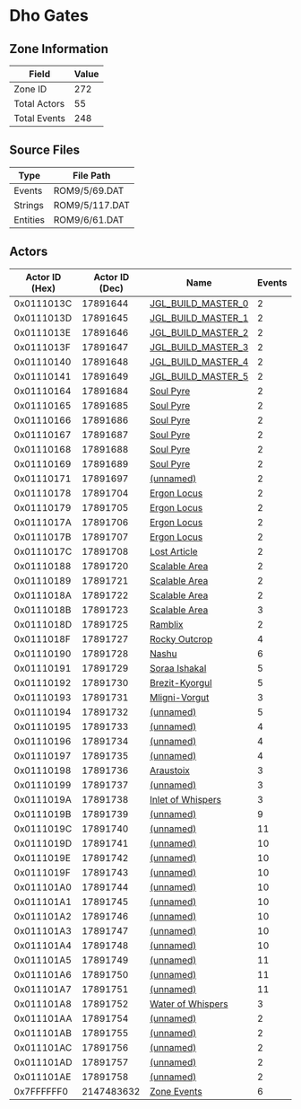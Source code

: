 # Dho Gates

## Zone Information

| Field        |   Value |
|--------------|---------|
| Zone ID      |     272 |
| Total Actors |      55 |
| Total Events |     248 |

## Source Files

| Type     | File Path      |
|----------|----------------|
| Events   | ROM9/5/69.DAT  |
| Strings  | ROM9/5/117.DAT |
| Entities | ROM9/6/61.DAT  |

## Actors

| Actor ID (Hex)   |   Actor ID (Dec) | Name                                                         |   Events |
|------------------|------------------|--------------------------------------------------------------|----------|
| 0x0111013C       |         17891644 | [JGL_BUILD_MASTER_0](./17891644%20-%20JGL_BUILD_MASTER_0/)   |        2 |
| 0x0111013D       |         17891645 | [JGL_BUILD_MASTER_1](./17891645%20-%20JGL_BUILD_MASTER_1/)   |        2 |
| 0x0111013E       |         17891646 | [JGL_BUILD_MASTER_2](./17891646%20-%20JGL_BUILD_MASTER_2/)   |        2 |
| 0x0111013F       |         17891647 | [JGL_BUILD_MASTER_3](./17891647%20-%20JGL_BUILD_MASTER_3/)   |        2 |
| 0x01110140       |         17891648 | [JGL_BUILD_MASTER_4](./17891648%20-%20JGL_BUILD_MASTER_4/)   |        2 |
| 0x01110141       |         17891649 | [JGL_BUILD_MASTER_5](./17891649%20-%20JGL_BUILD_MASTER_5/)   |        2 |
| 0x01110164       |         17891684 | [Soul Pyre](./17891684%20-%20Soul%20Pyre/)                   |        2 |
| 0x01110165       |         17891685 | [Soul Pyre](./17891685%20-%20Soul%20Pyre/)                   |        2 |
| 0x01110166       |         17891686 | [Soul Pyre](./17891686%20-%20Soul%20Pyre/)                   |        2 |
| 0x01110167       |         17891687 | [Soul Pyre](./17891687%20-%20Soul%20Pyre/)                   |        2 |
| 0x01110168       |         17891688 | [Soul Pyre](./17891688%20-%20Soul%20Pyre/)                   |        2 |
| 0x01110169       |         17891689 | [Soul Pyre](./17891689%20-%20Soul%20Pyre/)                   |        2 |
| 0x01110171       |         17891697 | [(unnamed)](./17891697/)                                     |        2 |
| 0x01110178       |         17891704 | [Ergon Locus](./17891704%20-%20Ergon%20Locus/)               |        2 |
| 0x01110179       |         17891705 | [Ergon Locus](./17891705%20-%20Ergon%20Locus/)               |        2 |
| 0x0111017A       |         17891706 | [Ergon Locus](./17891706%20-%20Ergon%20Locus/)               |        2 |
| 0x0111017B       |         17891707 | [Ergon Locus](./17891707%20-%20Ergon%20Locus/)               |        2 |
| 0x0111017C       |         17891708 | [Lost Article](./17891708%20-%20Lost%20Article/)             |        2 |
| 0x01110188       |         17891720 | [Scalable Area](./17891720%20-%20Scalable%20Area/)           |        2 |
| 0x01110189       |         17891721 | [Scalable Area](./17891721%20-%20Scalable%20Area/)           |        2 |
| 0x0111018A       |         17891722 | [Scalable Area](./17891722%20-%20Scalable%20Area/)           |        2 |
| 0x0111018B       |         17891723 | [Scalable Area](./17891723%20-%20Scalable%20Area/)           |        3 |
| 0x0111018D       |         17891725 | [Ramblix](./17891725%20-%20Ramblix/)                         |        2 |
| 0x0111018F       |         17891727 | [Rocky Outcrop](./17891727%20-%20Rocky%20Outcrop/)           |        4 |
| 0x01110190       |         17891728 | [Nashu](./17891728%20-%20Nashu/)                             |        6 |
| 0x01110191       |         17891729 | [Soraa Ishakal](./17891729%20-%20Soraa%20Ishakal/)           |        5 |
| 0x01110192       |         17891730 | [Brezit-Kyorgul](./17891730%20-%20Brezit-Kyorgul/)           |        5 |
| 0x01110193       |         17891731 | [Mligni-Vorgut](./17891731%20-%20Mligni-Vorgut/)             |        3 |
| 0x01110194       |         17891732 | [(unnamed)](./17891732/)                                     |        5 |
| 0x01110195       |         17891733 | [(unnamed)](./17891733/)                                     |        4 |
| 0x01110196       |         17891734 | [(unnamed)](./17891734/)                                     |        4 |
| 0x01110197       |         17891735 | [(unnamed)](./17891735/)                                     |        4 |
| 0x01110198       |         17891736 | [Araustoix](./17891736%20-%20Araustoix/)                     |        3 |
| 0x01110199       |         17891737 | [(unnamed)](./17891737/)                                     |        3 |
| 0x0111019A       |         17891738 | [Inlet of Whispers](./17891738%20-%20Inlet%20of%20Whispers/) |        3 |
| 0x0111019B       |         17891739 | [(unnamed)](./17891739/)                                     |        9 |
| 0x0111019C       |         17891740 | [(unnamed)](./17891740/)                                     |       11 |
| 0x0111019D       |         17891741 | [(unnamed)](./17891741/)                                     |       10 |
| 0x0111019E       |         17891742 | [(unnamed)](./17891742/)                                     |       10 |
| 0x0111019F       |         17891743 | [(unnamed)](./17891743/)                                     |       10 |
| 0x011101A0       |         17891744 | [(unnamed)](./17891744/)                                     |       10 |
| 0x011101A1       |         17891745 | [(unnamed)](./17891745/)                                     |       10 |
| 0x011101A2       |         17891746 | [(unnamed)](./17891746/)                                     |       10 |
| 0x011101A3       |         17891747 | [(unnamed)](./17891747/)                                     |       10 |
| 0x011101A4       |         17891748 | [(unnamed)](./17891748/)                                     |       10 |
| 0x011101A5       |         17891749 | [(unnamed)](./17891749/)                                     |       11 |
| 0x011101A6       |         17891750 | [(unnamed)](./17891750/)                                     |       11 |
| 0x011101A7       |         17891751 | [(unnamed)](./17891751/)                                     |       11 |
| 0x011101A8       |         17891752 | [Water of Whispers](./17891752%20-%20Water%20of%20Whispers/) |        3 |
| 0x011101AA       |         17891754 | [(unnamed)](./17891754/)                                     |        2 |
| 0x011101AB       |         17891755 | [(unnamed)](./17891755/)                                     |        2 |
| 0x011101AC       |         17891756 | [(unnamed)](./17891756/)                                     |        2 |
| 0x011101AD       |         17891757 | [(unnamed)](./17891757/)                                     |        2 |
| 0x011101AE       |         17891758 | [(unnamed)](./17891758/)                                     |        2 |
| 0x7FFFFFF0       |       2147483632 | [Zone Events](./Zone%20Events/)                              |        6 |